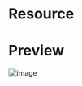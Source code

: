 # Resource

# Preview 
![image](https://user-images.githubusercontent.com/86012214/161225924-8b062d40-c48d-46b9-bbad-6338c6a8413f.png)
